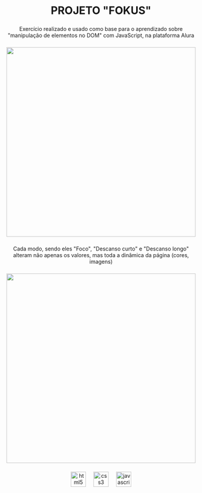 <h1 align="center">PROJETO "FOKUS"</h1>

###

<p align="center">Exercício realizado e usado como base para o aprendizado sobre "manipulação de elementos no DOM" com JavaScript, na plataforma Alura</p>

###

<div align="center">
  <img height="500" src="https://github.com/user-attachments/assets/46c9a7fc-fc96-4629-b23c-4ef355609f94"  />
</div>

###

<p align="center">Cada modo, sendo eles "Foco", "Descanso curto" e "Descanso longo" alteram não apenas os valores, mas toda a dinâmica da página (cores, imagens)</p>

###

<div align="center">
  <img height="500" src="https://github.com/user-attachments/assets/331bd183-00e3-47f9-999d-39607399dd02"  />
</div>

###

<div align="center">
  <img src="https://cdn.jsdelivr.net/gh/devicons/devicon/icons/html5/html5-original.svg" height="40" alt="html5 logo"  />
  <img width="12" />
  <img src="https://cdn.jsdelivr.net/gh/devicons/devicon/icons/css3/css3-original.svg" height="40" alt="css3 logo"  />
  <img width="12" />
  <img src="https://cdn.jsdelivr.net/gh/devicons/devicon/icons/javascript/javascript-original.svg" height="40" alt="javascript logo"  />
</div>

###
